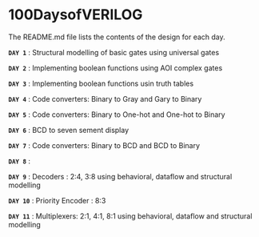 # 100DaysofVERILOG

The README.md file lists the contents of the design for each day.

**`DAY 1`** : Structural modelling of basic gates using universal gates

**`DAY 2`** : Implementing boolean functions using AOI complex gates

**`DAY 3`** : Implementing boolean functions usin truth tables

**`DAY 4`** : Code converters: Binary to Gray and Gary to Binary

**`DAY 5`** : Code converters: Binary to One-hot and One-hot to Binary

**`DAY 6`** : BCD to seven sement display

**`DAY 7`** : Code converters: Binary to BCD and BCD to Binary

**`DAY 8`** : 

**`DAY 9`** : Decoders : 2:4, 3:8 using behavioral, dataflow and structural modelling

**`DAY 10`** : Priority Encoder : 8:3

**`DAY 11`** : Multiplexers: 2:1, 4:1, 8:1 using behavioral, dataflow and structural modelling
